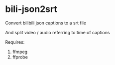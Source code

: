 # bili-json2srt

Convert bilibili json captions to a srt file

And split video / audio referring to time of captions

Requires:

1. ffmpeg
2. ffprobe

